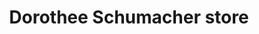 ---
title: "Dorothee Schumacher store"
url: /duesseldorf/dorothee-schumacher-store/
shop: Kleidung
---